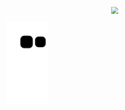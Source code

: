 <p align="center">
    <a href="discord://-/users/755093445520916625">
        <img src="https://lanyard-profile-readme.vercel.app/api/755093445520916625?bg=0000000&borderRadius=0&idleMessage=%20"/>
    </a>
</p>

  ![Snake animation](https://github.com/rafaballerini/rafaballerini/blob/output/github-contribution-grid-snake.svg)
</div>
